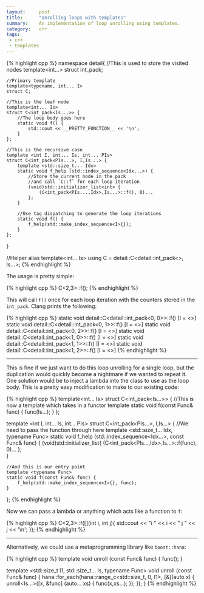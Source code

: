 ```yaml
---
layout:     post
title:      "Unrolling loops with templates"
summary:    An implementation of loop unrolling using templates.
category:   c++
tags:
 - c++ 
 - templates
---
```


{% highlight cpp %}
namespace detail{
    //This is used to store the visited nodes
    template<int...> struct int_pack;

    //Primary template
    template<typename, int... I>
    struct C;

    //This is the leaf node
    template<int... Is>
    struct C<int_pack<Is...>> {
        //The loop body goes here
        static void f() {
            std::cout << __PRETTY_FUNCTION__ << '\n';
        }
    };

    //This is the recursive case
    template <int I, int... Is, int... PIs>
    struct C<int_pack<PIs...>, I,Is...> {
        template <std::size_t... Idx>
        static void f_help (std::index_sequence<Idx...>) {
            //Store the current node in the pack 
            //and call `C::f` for each loop iteration
            (void)std::initializer_list<int> {
                (C<int_pack<PIs...,Idx>,Is...>::f(), 0)... 
            };   
        }

        //Use tag dispatching to generate the loop iterations
        static void f() {
            f_help(std::make_index_sequence<I>{});
        }
    };
}

//Helper alias
template<int... Is>
using C = detail::C<detail::int_pack<>, Is...>;
{% endhighlight %}

The usage is pretty simple:

{% highlight cpp %}
C<2,3>::f();
{% endhighlight %}

This will call `f()` once for each loop iteration with the counters stored in the `int_pack`. Clang prints the following:

{% highlight cpp %}
static void detail::C<detail::int_pack<0, 0>>::f() [I = <>]
static void detail::C<detail::int_pack<0, 1>>::f() [I = <>]
static void detail::C<detail::int_pack<0, 2>>::f() [I = <>]
static void detail::C<detail::int_pack<1, 0>>::f() [I = <>]
static void detail::C<detail::int_pack<1, 1>>::f() [I = <>]
static void detail::C<detail::int_pack<1, 2>>::f() [I = <>]
{% endhighlight %}

---------------------------------

This is fine if we just want to do this loop unrolling for a single loop, but the duplication would quickly become a nightmare if we wanted to repeat it. One solution would be to inject a lambda into the class to use as the loop body. This is a pretty easy modification to make to our existing code:

{% highlight cpp %}
template<int... Is>
struct C<int_pack<Is...>> {
    //This is now a template which takes in a functor
    template <typename Func>
    static void f(const Func& func) {
        func(Is...);
    }
};

template <int I, int... Is, int... PIs>
struct C<int_pack<PIs...>, I,Is...> {
    //We need to pass the function through here
    template <std::size_t... Idx, typename Func>
    static void f_help (std::index_sequence<Idx...>, const Func& func) {
        (void)std::initializer_list<int>{ (C<int_pack<PIs...,Idx>,Is...>::f(func), 0)... };   
    }

    //And this is our entry point
    template <typename Func>
    static void f(const Func& func) {
        f_help(std::make_index_sequence<I>{}, func);
    }
};
{% endhighlight %}

Now we can pass a lambda or anything which acts like a function to `f`:

{% highlight cpp %}
C<2,3>::f([](int i, int j){
    std::cout << "i " << i << " j " << j << '\n';
});
{% endhighlight %}

-----------------------

Alternatively, we could use a metaprogramming library like `boost::hana`:

{% highlight cpp %}
template <typename Func>
void unroll (const Func& func) {
    func();
}

template <std::size_t I1, std::size_t... Is, typename Func>
void unroll (const Func& func) {
    hana::for_each(hana::range_c<std::size_t, 0, I1>,
                   [&](auto x) {
                       unroll<Is...>([x, &func] (auto... xs) { func(x,xs...); });
                   });
}
{% endhighlight %}
